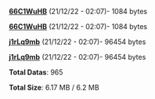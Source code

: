 [**66C1WuHB**](/data/66C1WuHB.txt) (21/12/22 - 02:07)- 1084 bytes

[**66C1WuHB**](/data/66C1WuHB.txt) (21/12/22 - 02:07)- 1084 bytes

[**j1rLq9mb**](/data/j1rLq9mb.txt) (21/12/22 - 02:07)- 96454 bytes

[**j1rLq9mb**](/data/j1rLq9mb.txt) (21/12/22 - 02:07)- 96454 bytes

**Total Datas**: 965

**Total Size**: 6.17 MB / 6.2 MB